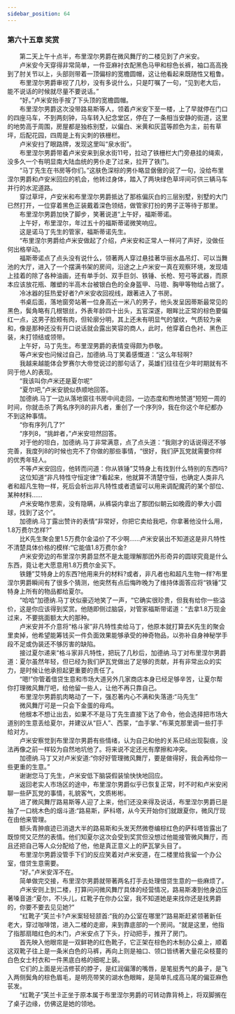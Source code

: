 ```yaml
---
sidebar_position: 64
---
```

### 第六十五章 奖赏  


　　第二天上午十点半，布里涅尔男爵在微风舞厅的二楼见到了卢米安。  
　　卢米安今天穿得非常简单，一件亚麻衬衣配黑色马甲和棕色长裤，袖口高高挽到了肘关节以上，头部则带着一顶偏棕的宽檐圆帽，这让他看起来既随性又粗鲁。  
　　布里涅尔男爵审视了几秒，没有多说什么，只是叮嘱了一句，“见到老大后，能不说话的时候就尽量不要说话。”  
　　“好。”卢米安抬手按了下头顶的宽檐圆帽。  
　　布里涅尔男爵这次没带路易斯等人，领着卢米安下至一楼，上了早就停在门口的四座马车，不到两刻钟，马车转入纪念堂区，停在了一条相当安静的街道，这里的地势高于周围，房屋都是独栋别墅，以偏白、米黄和灰蓝等颜色为主，前有草坪，后配花园，四周是上有尖刺的铁栅栏。  
　　卢米安扫了眼路牌，发现这里叫“泉水街”。  
　　布里涅尔男爵带着卢米安来到泉水街11号，拉动了铁栅栏大门旁悬挂的绳索，没多久一个有明显南大陆血统的男仆走了过来，拉开了铁门。  
　　“马丁先生在书房等你们。”这肤色深棕的男仆略显倨傲的说了一句，没给布里涅尔男爵和卢安米回应的机会，他转过身体，踏入了两块绿色草坪间可供三辆马车并行的水泥道路。  
　　穿过草坪，卢安米和布里涅尔男爵抵达了那栋偏灰白的三层别墅，别墅的大门已然打开，一位穿着黑色正装戴着深色领结，做管家打扮的男子正等待于那里。  
　　布里涅尔男爵加快了脚步，笑著说道“上午好，福斯蒂诺。  
　　上午好，布里涅尔，年过五十的福斯蒂诺微笑响应。  
　　这是诺马丁先生的管家，福斯蒂诺先生。  
　　“布里涅尔男爵给卢米安做起了介绍，卢米安和正常人一样问了声好，没做任何出格举动。  
　　福斯蒂诺点了点头没有说什么，领著两人穿过悬挂著华丽水晶吊灯、可以当舞池的大厅，进入了一个摆满书架的房间，沿途之上卢米安一真在观察环境，发现墙上挂着的除了各种油画，还有单手剑、双手巨剑、铁锤、长枪、短弓等武器，而原本应该放花瓶、雕塑的半高木台被银白色的全身盔甲、马镫、胸甲等物给占据了。  
　　冷冰器的狂热爱好者?卢米安收回视线，跟著进入了书房。  
　　书桌后面，落地窗旁站著一位身高近一米八的男子，他头发呈因蒂斯最常见的黑色，鬓角略有几根银丝，外表年龄四十出头，五官深遂，眼眸比正常的棕色要偏红一点，这男子脸颊有肉，但轮廓分明，其上还未有明显气的皱纹，气质较为亲和，像是那种还没有开口说话就会露出笑容的商人，此时，他穿着白色衬、黑色正装，未打领结或领带。  
　　上午好，马丁先生。布里涅男爵的表情变得颇为恭敬。  
　　等卢米安也问候过自己，加德纳.马丁笑着感慨道：“这么年轻啊?  
　　我越来越能体会罗赛尔大帝觉说过的那句话了，英雄们往往在少年时期就有不同于他人的表现。  
　　“我该叫你卢米还是夏尔呢”  
　　“夏尔吧,”卢米安貌似恭顺地回答。  
　　加德纳.马丁一边从落地窗往书房中间走回，一边态度和煦地赞道”短短一周的时间，你就击杀了两名序列8的非凡者，重创了一个序列9，我在你这个年纪都办不到这种事情。  
　　“你有序列几了?”  
　　“序列8，“挑衅者，”卢米安坦然回答。  
　　对于他的坦白，加德纳.马丁非常满意，点了点头道：“我刚才的话说得还不够完善，我度列8的时候也完不了你做的那些事情，“很好，我们萨瓦党就需要你样的优秀年轻人。  
　　不等卢米安回应，他转而问道：你从铁锤”艾特身上有找到什么特别的东西吗?  
　　这位知道“非凡特性守恒定律”?看起来，他就算不清楚守恒，也确定人类非凡者和超凡生物一样，死后会析出非凡特性或者遗留可以用来调配魔药的某个部位、某种材料……  
　　卢米安略作思索，没有隐瞒，从裤袋内拿出了那团似朝云如晚霞的拳大小圆球，找到了这个”。  
　　加德纳.马丁露出赞许的表情“非常好，你把它卖给我吧，你拿著他没什么用，1.8万费尔怎样?”  
　　比K先生聚会里1.5万费尔金溢价了不少啊……卢米安装出不知道这是非凡特性不清楚具体价格的模样:“它能值1.8万费尔金?  
　　卢米安旁边的布里涅尔男爵显然不是太能理解那团外形奇异的圆球究竟是什么东西，竟让老大愿意用1.8万费尔金买下。  
　　铁錘”艾特身上的东西?他用来升的材料?或者，非凡者也和超凡生物一样?布里涅尔男爵瞬间有了很多个猜测，他突然有点后悔昨晚为了维持体面答应将“铁锤”艾特身上所有的物品都给夏尔。  
　　“哈哈”加德纳.马丁状似豪迈地笑了一声，“它确实很珍贵，但我有给你一些溢价，这是你应该得到奖赏。他随即侧过脑袋，对管家福斯带诺道：“去拿1.8万现金过来，不要挑面额太大的那种。  
　　卢米安并不介意将“格斗家”非凡特性卖给马丁，他原本就打算去K先生的聚会里卖掉，他希望能筹钱买一件负面效果能够承受的神奇物品，以弥补自身神秘学手段不足或伪装还不够厉害的缺陷。  
　　接过夏尔递来“格斗家非凡特性，把玩了几秒后，加德纳.马丁对布里涅尔男爵道：夏尔虽然年轻，但已经为我们萨瓦党做出了足够的贡献，并有非常出众的实力，是时候让他承担起更重要的责任了。  
　　“嗯!”你管着借贷生意和市场大道另外几家商店本身已经足够辛苦，让夏尔帮你打理微风舞厅吧，给他留一些人，让他不再只靠自己。  
　　布里涅尔男爵肌肉略动了一下，强忍著内心不满和失落道:“马先生”  
　　微风舞厅可是一只会下金蛋的母鸡。  
　　他根本不想让出去，如果不不是马丁先生直接下达了命令，他会选择把市场大道别的生意丢给夏尔，并建议从“巨人”、西蒙，“血手掌、”布莱克那里调一些打手给对方。  
　　卢米安察觉到布里涅尔男爵有些情绪，认为自己和他的关系已经出现裂痕，没法再像之前一样较为自然地坑他了。将来说不定还光有摩擦和冲突。  
　　加德纳.马丁又对卢米安道:“你好好管理微风舞厅，要是做得好，我会再给你一些更重的生意。”  
　　谢谢您马丁先生，卢米安低下脑袋假装愉快快地回应。  
　　返回老实人市场区的途中，布里涅尔男爵似乎已恢复正常，时不时和卢米安闲聊一些萨瓦党的事情，礼貌客气，文质彬彬。  
　　进了微风舞厅路易斯等人迎了上来，他们还没来得及说话，布里涅尔男爵已是抽了一口桃木色的烟斗道:“路易斯，萨科塔，从今天开始你们就跟夏你，微风厅现在由他来管理。  
　　额头青肿痕迹已消退大半的路易斯和头发天然微卷编棕红色的萨科塔皆露出了既惊愕又茫然的表情。他们知夏尔这次会受到奖赏但没想过他能接管微风舞厅，而且还把自己等人众分配给了他，他是真正意义上的萨瓦掌头目了。  
　　布里涅尔男爵没管手下们的反应笑着对卢米安道，在二楼里给我留一个办公室，借贷生意需要。  
　　“好。”卢米安浑不在。  
　　简单做完交接，布里涅尔男爵就带著两名打手去处理借贷生意的一些麻烦了。  
　　卢米安则上到二楼，打算问问微风舞厅具体的经营情况，路易斯凑到他身边压著嗓音道:“夏尔，不!头儿，红靴子在你办公室，我不知道她是来找你还是找男爵的，你要不要去见见她?”  
　　“红靴子”芙兰卡?卢米案轻轻颔首:“我的办公室在哪里?”路易斯赶紧领著新任老大，穿过咖啡馆，进入二楼的走廊，来到靠底部的一个房间。“就是这里，他指了指那扇暗红色的木门，卢米安点了下头，拧动把手，推开了房门。  
　　首先映入他眼帘是一双鲜艳的红色靴子，它正架在棕色的木制办公桌上，顺着这双靴子往上是一条米白色的马裤，再向上则是袖口、领口皆绣著大量花朵枝蔓的白色女士村衣和一件黑底白格的细呢上装。  
　　它们的上面是光洁修苌的脖子，是红润偏薄的嘴唇，是笔挺秀气的鼻子，是飞入两侧鬓角的棕色眉毛，是明亮带笑的湖水色眼眸，是简单扎成高马尾的偏亚麻色苌发。  
　　“红靴子”芙兰卡正坐于原本属于布里涅尔男爵的可转动靠背椅上，将双脚搁在了桌子边缘，仿佛这是她的领地。  
